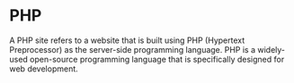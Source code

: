 # PHP

A PHP site refers to a website that is built using PHP (Hypertext Preprocessor) as the server-side programming language. PHP is a widely-used open-source programming language that is specifically designed for web development.
